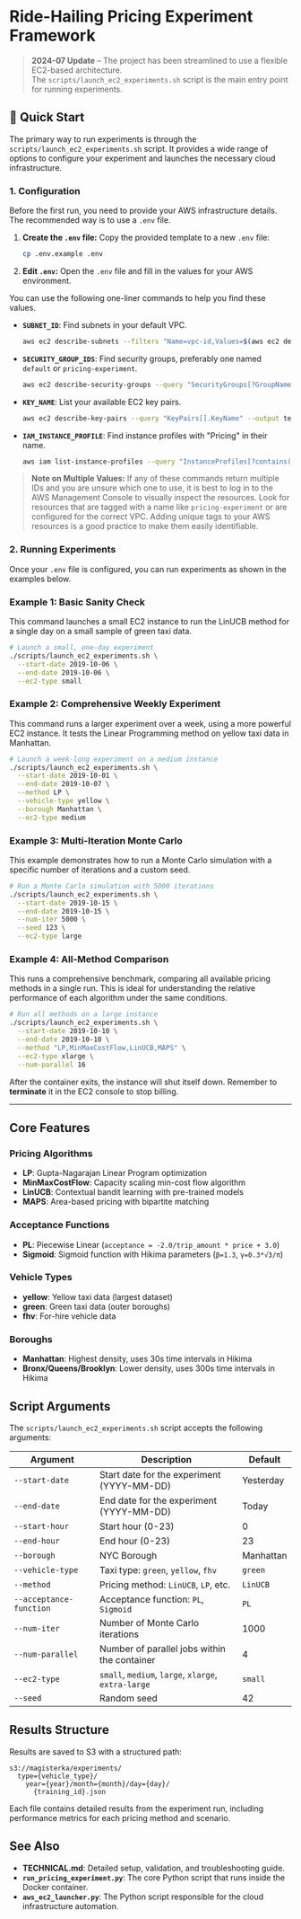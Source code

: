 # Ride-Hailing Pricing Experiment Framework

> **2024-07 Update** – The project has been streamlined to use a flexible EC2-based architecture.  
> The `scripts/launch_ec2_experiments.sh` script is the main entry point for running experiments.

## 🚀 Quick Start

The primary way to run experiments is through the `scripts/launch_ec2_experiments.sh` script. It provides a wide range of options to configure your experiment and launches the necessary cloud infrastructure.

### 1. Configuration

Before the first run, you need to provide your AWS infrastructure details. The recommended way is to use a `.env` file.

1.  **Create the `.env` file:** Copy the provided template to a new `.env` file:
    ```bash
    cp .env.example .env
    ```
2.  **Edit `.env`:** Open the `.env` file and fill in the values for your AWS environment.

You can use the following one-liner commands to help you find these values.

- **`SUBNET_ID`**: Find subnets in your default VPC.
  ```sh
  aws ec2 describe-subnets --filters "Name=vpc-id,Values=$(aws ec2 describe-vpcs --filters "Name=isDefault,Values=true" --query "Vpcs[0].VpcId" --output text)" --query "Subnets[].SubnetId" --output text
  ```
- **`SECURITY_GROUP_IDS`**: Find security groups, preferably one named `default` or `pricing-experiment`.
  ```sh
  aws ec2 describe-security-groups --query "SecurityGroups[?GroupName=='default' || contains(GroupName, 'pricing')].GroupId" --output text
  ```
- **`KEY_NAME`**: List your available EC2 key pairs.
  ```sh
  aws ec2 describe-key-pairs --query "KeyPairs[].KeyName" --output text
  ```
- **`IAM_INSTANCE_PROFILE`**: Find instance profiles with "Pricing" in their name.
  ```sh
  aws iam list-instance-profiles --query "InstanceProfiles[?contains(InstanceProfileName, 'Pricing')].InstanceProfileName" --output text
  ```

> **Note on Multiple Values:** If any of these commands return multiple IDs and you are unsure which one to use, it is best to log in to the AWS Management Console to visually inspect the resources. Look for resources that are tagged with a name like `pricing-experiment` or are configured for the correct VPC. Adding unique tags to your AWS resources is a good practice to make them easily identifiable.

### 2. Running Experiments

Once your `.env` file is configured, you can run experiments as shown in the examples below.

### Example 1: Basic Sanity Check

This command launches a small EC2 instance to run the LinUCB method for a single day on a small sample of green taxi data.

```bash
# Launch a small, one-day experiment
./scripts/launch_ec2_experiments.sh \
  --start-date 2019-10-06 \
  --end-date 2019-10-06 \
  --ec2-type small
```

### Example 2: Comprehensive Weekly Experiment

This command runs a larger experiment over a week, using a more powerful EC2 instance. It tests the Linear Programming method on yellow taxi data in Manhattan.

```bash
# Launch a week-long experiment on a medium instance
./scripts/launch_ec2_experiments.sh \
  --start-date 2019-10-01 \
  --end-date 2019-10-07 \
  --method LP \
  --vehicle-type yellow \
  --borough Manhattan \
  --ec2-type medium
```

### Example 3: Multi-Iteration Monte Carlo

This example demonstrates how to run a Monte Carlo simulation with a specific number of iterations and a custom seed.

```bash
# Run a Monte Carlo simulation with 5000 iterations
./scripts/launch_ec2_experiments.sh \
  --start-date 2019-10-15 \
  --end-date 2019-10-15 \
  --num-iter 5000 \
  --seed 123 \
  --ec2-type large
```

### Example 4: All-Method Comparison

This runs a comprehensive benchmark, comparing all available pricing methods in a single run. This is ideal for understanding the relative performance of each algorithm under the same conditions.

```bash
# Run all methods on a large instance
./scripts/launch_ec2_experiments.sh \
  --start-date 2019-10-10 \
  --end-date 2019-10-10 \
  --method "LP,MinMaxCostFlow,LinUCB,MAPS" \
  --ec2-type xlarge \
  --num-parallel 16
```

After the container exits, the instance will shut itself down. Remember to **terminate** it in the EC2 console to stop billing.

---

## Core Features

### **Pricing Algorithms**
- **LP**: Gupta-Nagarajan Linear Program optimization
- **MinMaxCostFlow**: Capacity scaling min-cost flow algorithm  
- **LinUCB**: Contextual bandit learning with pre-trained models
- **MAPS**: Area-based pricing with bipartite matching

### **Acceptance Functions**
- **PL**: Piecewise Linear (`acceptance = -2.0/trip_amount * price + 3.0`)
- **Sigmoid**: Sigmoid function with Hikima parameters (`β=1.3`, `γ=0.3*√3/π`)

### **Vehicle Types**
- **yellow**: Yellow taxi data (largest dataset)
- **green**: Green taxi data (outer boroughs)
- **fhv**: For-hire vehicle data

### **Boroughs**
- **Manhattan**: Highest density, uses 30s time intervals in Hikima
- **Bronx/Queens/Brooklyn**: Lower density, uses 300s time intervals in Hikima

## Script Arguments

The `scripts/launch_ec2_experiments.sh` script accepts the following arguments:

| Argument                | Description                                                 | Default      |
|-------------------------|-------------------------------------------------------------|--------------|
| `--start-date`          | Start date for the experiment (YYYY-MM-DD)                  | Yesterday    |
| `--end-date`            | End date for the experiment (YYYY-MM-DD)                    | Today        |
| `--start-hour`          | Start hour (0-23)                                           | 0            |
| `--end-hour`            | End hour (0-23)                                             | 23           |
| `--borough`             | NYC Borough                                                 | Manhattan    |
| `--vehicle-type`        | Taxi type: `green`, `yellow`, `fhv`                           | `green`      |
| `--method`              | Pricing method: `LinUCB`, `LP`, etc.                          | `LinUCB`     |
| `--acceptance-function` | Acceptance function: `PL`, `Sigmoid`                        | `PL`         |
| `--num-iter`            | Number of Monte Carlo iterations                            | 1000         |
| `--num-parallel`        | Number of parallel jobs within the container                | 4            |
| `--ec2-type`            | `small`, `medium`, `large`, `xlarge`, `extra-large`           | `small`      |
| `--seed`                | Random seed                                                 | 42           |

## Results Structure

Results are saved to S3 with a structured path:
```
s3://magisterka/experiments/
  type={vehicle_type}/
    year={year}/month={month}/day={day}/
      {training_id}.json
```

Each file contains detailed results from the experiment run, including performance metrics for each pricing method and scenario.

## See Also

- **TECHNICAL.md**: Detailed setup, validation, and troubleshooting guide.
- **`run_pricing_experiment.py`**: The core Python script that runs inside the Docker container.
- **`aws_ec2_launcher.py`**: The Python script responsible for the cloud infrastructure automation. 
